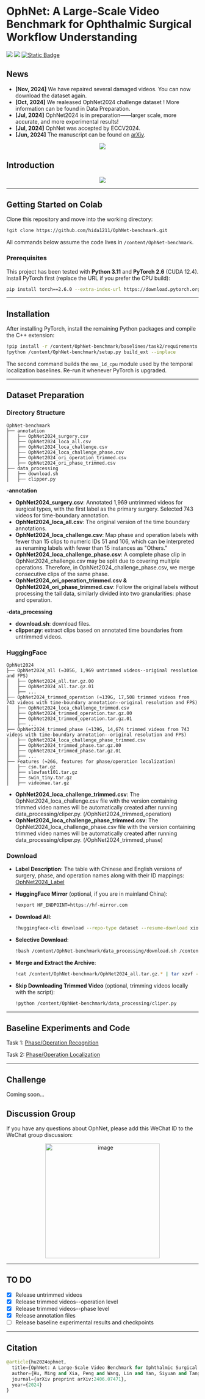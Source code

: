 # OphNet: A Large-Scale Video Benchmark for Ophthalmic Surgical Workflow Understanding

<a href='https://minghu0830.github.io/OphNet-benchmark/'><img src='https://img.shields.io/badge/Project-Page-Green'></a>  <a href='https://arxiv.org/pdf/2406.07471'><img src='https://img.shields.io/badge/Paper-Arxiv-red'></a> [![Static Badge](https://img.shields.io/badge/HF-yellow?logoColor=violet&label=%F0%9F%A4%97%20Dataset%20)](https://huggingface.co/datasets/xioamiyh/OphNet2024)


## News
* **[Nov, 2024]** We have repaired several damaged videos. You can now download the dataset again.
* **[Oct, 2024]** We realeased OphNet2024 challenge dataset ! More information can be found in Data Preparation.
* **[Jul, 2024]** OphNet2024 is in preparation——larger scale, more accurate, and more experimental results!
* **[Jul, 2024]** OphNet was accepted by ECCV2024.
* **[Jun, 2024]** The manuscript can be found on [arXiv](https://arxiv.org/pdf/2406.07471).

<p align="center">
    <img src="./image/logo.gif"/> <br />
</p>

## Introduction
<!--Surgical scene perception via videos is critical for advancing robotic surgery, telesurgery, and AI-assisted surgery, particularly in ophthalmology. However, the scarcity of diverse and richly annotated video datasets has hindered the development of intelligent systems for surgical workflow analysis. Existing datasets face challenges such as small scale, lack of diversity in surgery and phase categories, and absence of time-localized annotations. These limitations impede action understanding and model generalization validation in complex and diverse real-world surgical scenarios. To address this gap, we introduce OphNet, a large-scale, expert-annotated video benchmark for ophthalmic surgical workflow understanding. OphNet features: 1) A diverse collection of 2,278 surgical videos spanning 66 types of cataract, glaucoma, and corneal surgeries, with detailed annotations for 102 unique surgical phases and 150 fine-grained operations. 2) Sequential and hierarchical annotations for each surgery, phase, and operation, enabling comprehensive understanding and improved interpretability. 3) Time-localized annotations, facilitating temporal localization and prediction tasks within surgical workflows. With approximately 205 hours of surgical videos, OphNet is about 20 times larger than the largest existing surgical workflow analysis benchmark.-->
<p align="center">
    <img src="./image/loca.png"/> <br />
</p>

------------------------------------
## Getting Started on Colab

Clone this repository and move into the working directory:
```bash
!git clone https://github.com/hida1211/OphNet-benchmark.git
```
All commands below assume the code lives in `/content/OphNet-benchmark`.

### Prerequisites

This project has been tested with **Python 3.11** and **PyTorch 2.6**
(CUDA 12.4). Install PyTorch first (replace the URL if you prefer the CPU
build):

```bash
pip install torch==2.6.0 --extra-index-url https://download.pytorch.org/whl/cu124
```

------------------------------------
## Installation

After installing PyTorch, install the remaining Python packages and compile the
C++ extension:

```bash
!pip install -r /content/OphNet-benchmark/baselines/task2/requirements.txt
!python /content/OphNet-benchmark/setup.py build_ext --inplace
```

The second command builds the `nms_1d_cpu` module used by the temporal
localization baselines. Re-run it whenever PyTorch is upgraded.

------------------------------------
## Dataset Preparation
### Directory Structure
```
OphNet-benchmark
├── annotation
│   ├── OphNet2024_surgery.csv
│   ├── OphNet2024_loca_all.csv
│   ├── OphNet2024_loca_challenge.csv
│   ├── OphNet2024_loca_challenge_phase.csv
│   ├── OphNet2024_ori_operation_trimmed.csv
│   ├── OphNet2024_ori_phase_trimmed.csv
├── data_processing
│   ├── download.sh
│   ├── clipper.py
```
-**annotation**
*  **OphNet2024_surgery.csv**: Annotated 1,969 untrimmed videos for surgical types, with the first label as the primary surgery. Selected 743 videos for time-boundary annotation.
*  **OphNet2024_loca_all.csv**: The original version of the time boundary annotations.
*  **OphNet2024_loca_challenge.csv**: Map phase and operation labels with fewer than 15 clips to numeric IDs 51 and 106, which can be interpreted as renaming labels with fewer than 15 instances as "Others."
*  **OphNet2024_loca_challenge_phase.csv**: A complete phase clip in OphNet2024_challenge.csv may be split due to covering multiple operations. Therefore, in OphNet2024_challenge_phase.csv, we merge consecutive clips of the same phase.
*  **OphNet2024_ori_operation_trimmed.csv & OphNet2024_ori_phase_trimmed.csv**: Follow the original labels without processing the tail data, similarly divided into two granularities: phase and operation.
  
-**data_processing**
*  **download.sh**: download files.
*  **clipper.py**: extract clips based on annotated time boundaries from untrimmed videos.


### HuggingFace
```
OphNet2024
├── OphNet2024_all (≈305G, 1,969 untrimmed videos--original resolution and FPS)
│   ├── OphNet2024_all.tar.gz.00
│   ├── OphNet2024_all.tar.gz.01
│   ├── ...
├── OphNet2024_trimmed_operation (≈139G, 17,508 trimmed videos from 743 videos with time-boundary annotation--original resolution and FPS)
│   ├── OphNet2024_loca_challenge_trimmed.csv
│   ├── OphNet2024_trimmed_operation.tar.gz.00
│   ├── OphNet2024_trimmed_operation.tar.gz.01
│   ├── ...
├── OphNet2024_trimmed_phase (≈139G, 14,674 trimmed videos from 743 videos with time-boundary annotation--original resolution and FPS)
│   ├── OphNet2024_loca_challenge_phase_trimmed.csv
│   ├── OphNet2024_trimmed_phase.tar.gz.00
│   ├── OphNet2024_trimmed_phase.tar.gz.01
│   ├── ...
├── Features (≈26G, features for phase/operation localization)
│   ├── csn.tar.gz
│   ├── slowfast101.tar.gz
│   ├── swin_tiny.tar.gz
│   ├── videomae.tar.gz
```
*  **OphNet2024_loca_challenge_trimmed.csv**: The OphNet2024_loca_challenge.csv file with the version containing trimmed video names will be automatically created after running data_processing/cliper.py. (/OphNet2024_trimmed_operation)
*  **OphNet2024_loca_challenge_phase_trimmed.csv**: The OphNet2024_loca_challenge_phase.csv file with the version containing trimmed video names will be automatically created after running data_processing/cliper.py. (/OphNet2024_trimmed_phase)

### Download
*  **Label Description**: The table with Chinese and English versions of surgery, phase, and operation names along with their ID mappings: [OphNet2024_Label](https://docs.google.com/spreadsheets/d/1p5lURkth587-lxYwd6eOSmSxPpvIqvyuOKW-4B49PT0/edit?usp=sharing)

*  **HuggingFace Mirror** (optional, if you are in mainland China):
    ```bash
    !export HF_ENDPOINT=https://hf-mirror.com
    ```

* **Download All**:
    ```bash
    !huggingface-cli download --repo-type dataset --resume-download xioamiyh/OphNet2024 --revision main --local-dir /content/OphNet-benchmark
    ```

*  **Selective Download**:
    ```bash
    !bash /content/OphNet-benchmark/data_processing/download.sh /content/OphNet-benchmark
    ```

*  **Merge and Extract the Archive**:
    ```bash
    !cat /content/OphNet-benchmark/OphNet2024_all.tar.gz.* | tar xzvf -
    ```

*  **Skip Downloading Trimmed Video** (optional, trimming videos locally with the script):
    ```bash
    !python /content/OphNet-benchmark/data_processing/cliper.py
    ```

------------------------------------
## Baseline Experiments and Code
Task 1: [Phase/Operation Recognition](https://github.com/minghu0830/OphNet-benchmark/blob/main/baselines/task1/README.md) 

Task 2: [Phase/Operation Localization](https://github.com/minghu0830/OphNet-benchmark/blob/main/baselines/task2/README.md) 

------------------------------------
## Challenge
Coming soon...

## Discussion Group
If you have any questions about OphNet, please add this WeChat ID to the WeChat group discussion:
<p align="center"><img width="300" alt="image" src="https://github.com/minghu0830/OphNet-benchmark/blob/main/image/wechat.jpg"></p> 

------------------------------------
## TO DO 
- [x] Release untrimmed videos
- [x] Release trimmed videos--operation level
- [x] Release trimmed videos--phase level
- [x] Release annotation files
- [ ] Release baseline experimental results and checkpoints

------------------------------------
## Citation
```python
@article{hu2024ophnet,
  title={OphNet: A Large-Scale Video Benchmark for Ophthalmic Surgical Workflow Understanding},
  author={Hu, Ming and Xia, Peng and Wang, Lin and Yan, Siyuan and Tang, Feilong and Xu, Zhongxing and Luo, Yimin and Song, Kaimin and Leitner, Jurgen and Cheng, Xuelian and others},
  journal={arXiv preprint arXiv:2406.07471},
  year={2024}
}
```

